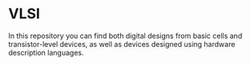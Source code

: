 # VLSI
In this repository you can find both digital designs from basic cells and transistor-level devices, as well as devices designed using hardware description languages.
